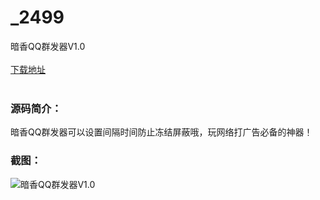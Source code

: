 # _2499
暗香QQ群发器V1.0
<br/></br>
[下载地址](https://www.uuid2.com/2499.html "下载地址")
<br/></br>
<h3>源码简介：</h3>
<p>暗香QQ群发器可以设置间隔时间防止冻结屏蔽哦，玩网络打广告必备的神器！<p>
<h3>截图：</h3>
<img src="https://www.uuid2.com/wp-content/uploads/img/202110/b77d2c1594.jpg" alt="暗香QQ群发器V1.0">
